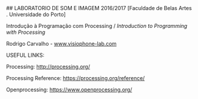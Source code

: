 <d1>
## LABORATORIO DE SOM E IMAGEM 2016/2017 
[Faculdade de Belas Artes . Universidade do Porto]

Introdução à Programação com Processing  /  *Introduction to Programming with Processing*

Rodrigo Carvalho - www.visiophone-lab.com

USEFUL LINKS:

Processing: http://processing.org/

Processing Reference: https://processing.org/reference/

Openprocessing: https://www.openprocessing.org/
</d1>
